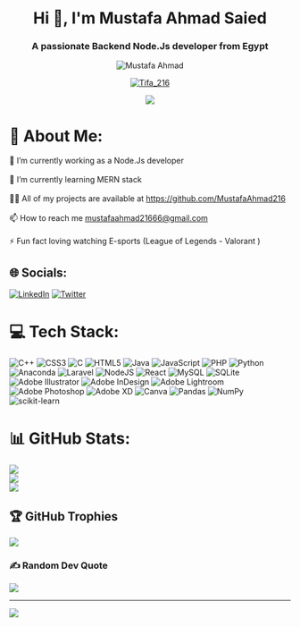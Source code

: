<h1 align="center">Hi 👋, I'm Mustafa Ahmad Saied</h1>
<h3 align="center">A passionate Backend Node.Js developer from Egypt</h3>


<p align="center"> <img src="https://komarev.com/ghpvc/?username=MustafaAhmad216&label=Profile%20views&color=0e75b6&style=flat" alt="Mustafa Ahmad" /> </p>

<p align="center"> <a href="https://twitter.com/Tifa_216" target="blank"><img src="https://img.shields.io/twitter/follow/MustafaAhmad216?logo=twitter&style=for-the-badge" alt="Tifa_216" /></a> </p>
<p align="center"> <img src="https://64.media.tumblr.com/8da3e7b0cd7fadaf459b2cfbeaf0fd3b/tumblr_inline_p87yzfEFKm1r3enw7_500.gifv"/> </p>


# 💫 About Me:
🔭 I’m currently working as a Node.Js developer <br><br>🌱 I’m currently learning MERN stack<br><br>👨‍💻 All of my projects are available at https://github.com/MustafaAhmad216<br><br>📫 How to reach me mustafaahmad21666@gmail.com<br><br>⚡ Fun fact loving watching E-sports (League of Legends - Valorant )


## 🌐 Socials:
[![LinkedIn](https://img.shields.io/badge/LinkedIn-%230077B5.svg?logo=linkedin&logoColor=white)](https://www.linkedin.com/in/mustafa-ahmad-412b49234/) 
[![Twitter](https://img.shields.io/badge/Twitter-%231DA1F2.svg?logo=Twitter&logoColor=white)](https://twitter.com/Tifa_216) 

# 💻 Tech Stack:
![C++](https://img.shields.io/badge/c++-%2300599C.svg?style=for-the-badge&logo=c%2B%2B&logoColor=white) ![CSS3](https://img.shields.io/badge/css3-%231572B6.svg?style=for-the-badge&logo=css3&logoColor=white) ![C](https://img.shields.io/badge/c-%2300599C.svg?style=for-the-badge&logo=c&logoColor=white) ![HTML5](https://img.shields.io/badge/html5-%23E34F26.svg?style=for-the-badge&logo=html5&logoColor=white) ![Java](https://img.shields.io/badge/java-%23ED8B00.svg?style=for-the-badge&logo=java&logoColor=white) ![JavaScript](https://img.shields.io/badge/javascript-%23323330.svg?style=for-the-badge&logo=javascript&logoColor=%23F7DF1E) ![PHP](https://img.shields.io/badge/php-%23777BB4.svg?style=for-the-badge&logo=php&logoColor=white) ![Python](https://img.shields.io/badge/python-3670A0?style=for-the-badge&logo=python&logoColor=ffdd54) ![Anaconda](https://img.shields.io/badge/Anaconda-%2344A833.svg?style=for-the-badge&logo=anaconda&logoColor=white) ![Laravel](https://img.shields.io/badge/laravel-%23FF2D20.svg?style=for-the-badge&logo=laravel&logoColor=white) ![NodeJS](https://img.shields.io/badge/node.js-6DA55F?style=for-the-badge&logo=node.js&logoColor=white) ![React](https://img.shields.io/badge/react-%2320232a.svg?style=for-the-badge&logo=react&logoColor=%2361DAFB) ![MySQL](https://img.shields.io/badge/mysql-%2300f.svg?style=for-the-badge&logo=mysql&logoColor=white) ![SQLite](https://img.shields.io/badge/sqlite-%2307405e.svg?style=for-the-badge&logo=sqlite&logoColor=white) ![Adobe Illustrator](https://img.shields.io/badge/adobeillustrator-%23FF9A00.svg?style=for-the-badge&logo=adobeillustrator&logoColor=white) ![Adobe InDesign](https://img.shields.io/badge/Adobe%20InDesign-49021F?style=for-the-badge&logo=adobeindesign&logoColor=white) ![Adobe Lightroom](https://img.shields.io/badge/Adobe%20Lightroom-31A8FF.svg?style=for-the-badge&logo=Adobe%20Lightroom&logoColor=white) ![Adobe Photoshop](https://img.shields.io/badge/adobephotoshop-%2331A8FF.svg?style=for-the-badge&logo=adobephotoshop&logoColor=white) ![Adobe XD](https://img.shields.io/badge/Adobe%20XD-470137?style=for-the-badge&logo=Adobe%20XD&logoColor=#FF61F6) ![Canva](https://img.shields.io/badge/Canva-%2300C4CC.svg?style=for-the-badge&logo=Canva&logoColor=white) ![Pandas](https://img.shields.io/badge/pandas-%23150458.svg?style=for-the-badge&logo=pandas&logoColor=white) ![NumPy](https://img.shields.io/badge/numpy-%23013243.svg?style=for-the-badge&logo=numpy&logoColor=white) ![scikit-learn](https://img.shields.io/badge/scikit--learn-%23F7931E.svg?style=for-the-badge&logo=scikit-learn&logoColor=white)
# 📊 GitHub Stats:
![](https://github-readme-stats.vercel.app/api?username=MustafaAhmad216&theme=radical&hide_border=true&include_all_commits=false&count_private=false)<br/>
![](https://github-readme-streak-stats.herokuapp.com/?user=MustafaAhmad216&theme=radical&hide_border=true)<br/>
![](https://github-readme-stats.vercel.app/api/top-langs/?username=MustafaAhmad216&theme=radical&hide_border=true&include_all_commits=false&count_private=false&layout=compact)

## 🏆 GitHub Trophies
![](https://github-profile-trophy.vercel.app/?username=MustafaAhmad216&theme=radical&no-frame=false&no-bg=true&margin-w=4)

### ✍️ Random Dev Quote
![](https://quotes-github-readme.vercel.app/api?type=horizontal&theme=radical)

---
[![](https://visitcount.itsvg.in/api?id=MustafaAhmad216&icon=0&color=0)](https://visitcount.itsvg.in)
